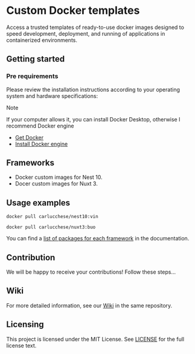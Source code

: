# Custom Docker templates

Access a trusted templates of ready-to-use docker images designed to speed development, deployment, and running of applications in containerized environments.

## Getting started

### Pre requirements

Please review the installation instructions according to your operating system and hardware specifications:

> [!NOTE]  
> If your computer allows it, you can install Docker Desktop, otherwise I recommend Docker engine

- [Get Docker](<https://docs.docker.com/get-started/>)
- [Install Docker engine](<https://docs.docker.com/engine/install/>)

## Frameworks

- Docker custom images for Nest 10.
- Docer custom images for Nuxt 3.

## Usage examples

```docker
docker pull carlucchese/nest10:vin
```

```docker
docker pull carlucchese/nuxt3:buo
```

You can find a [list of packages for each framework](./docs/PACKAGES.md) in the
documentation.

## Contribution

We will be happy to receive your contributions! Follow these steps...

## Wiki

For more detailed information, see our [Wiki]((https://github.com/carlucchese/docker-templates/wiki) ) in the same repository.

## Licensing

This project is licensed under the MIT License. See
[LICENSE](./LICENSE) for the full
license text.
